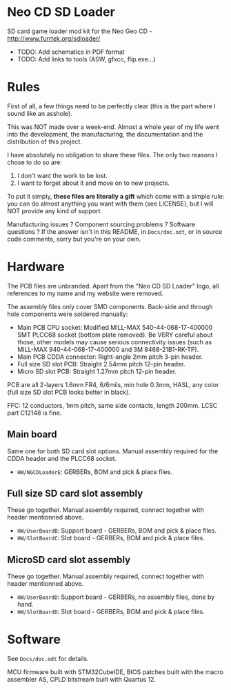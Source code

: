 # Neo CD SD Loader

SD card game loader mod kit for the Neo Geo CD - http://www.furrtek.org/sdloader/

* TODO: Add schematics in PDF format
* TODO: Add links to tools (ASW, gfxcc, flip.exe...)

# Rules
First of all, a few things need to be perfectly clear (this is the part where I sound like an asshole).

This was NOT made over a week-end. Almost a whole year of my life went into the development, the manufacturing,
the documentation and the distribution of this project.

I have absolutely no obligation to share these files. The only two reasons I chose to do so are:
1. I don't want the work to be lost.
2. I want to forget about it and move on to new projects.

To put it simply, **these files are literally a gift** which come with a simple rule:
you can do almost anything you want with them (see LICENSE), but I will NOT provide any kind of support.

Manufacturing issues ? Component sourcing problems ? Software questions ? If the answer isn't in this README,
in `Docs/doc.odt`, or in source code comments, sorry but you're on your own.

# Hardware

The PCB files are unbranded. Apart from the "Neo CD SD Loader" logo, all references to my name and my
website were removed.

The assembly files only cover SMD components.
Back-side and through hole components were soldered manually:
* Main PCB CPU socket: Modified MILL-MAX 540-44-068-17-400000 SMT PLCC68 socket (bottom plate removed).
Be VERY careful about those, other models may cause serious connectivity issues (such as MILL-MAX 940-44-068-17-400000 and 3M 8468-21B1-RK-TP).
* Main PCB CDDA connector: Right-angle 2mm pitch 3-pin header.
* Full size SD slot PCB: Straight 2.54mm pitch 12-pin header.
* Micro SD slot PCB: Straight 1.27mm pitch 12-pin header.

PCB are all 2-layers 1.6mm FR4, 6/6mils, min hole 0.3mm, HASL, any color (full size SD slot PCB looks better in black).

FFC: 12 conductors, 1mm pitch, same side contacts, length 200mm. LCSC part C12148 is fine.

## Main board
Same one for both SD card slot options. Manual assembly required for the CDDA header and the PLCC68 socket.
* `HW/NGCDLoaderE`: GERBERs, BOM and pick & place files.

## Full size SD card slot assembly
These go together. Manual assembly required, connect together with header mentionned above.
* `HW/UserBoardB`: Support board - GERBERs, BOM and pick & place files.
* `HW/SlotBoardC`: Slot board - GERBERs, BOM and pick & place files.

## MicroSD card slot assembly
These go together. Manual assembly required, connect together with header mentionned above.
* `HW/UserBoardD`: Support board - GERBERs, no assembly files, done by hand.
* `HW/SlotBoardD`: Slot board - GERBERs, BOM and pick & place files.

# Software

See `Docs/doc.odt` for details.

MCU firmware built with STM32CubeIDE, BIOS patches built with the macro assembler AS, CPLD bitstream built with Quartus 12.
